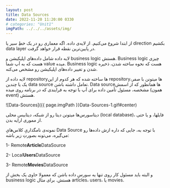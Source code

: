 ```yaml
---
layout: post
title: Data Sources
date: 2022-11-20 11:20:00 0330
# categories: "Unit1"
imgPath: ../../../assets/img/
---
```


از ابتدا شروع می‌کنیم. از لایه‌ی داده. اگه معماری‌ رو در یک خطِ سیر یا direction بکشیم data layer در پایین‌ترین نقطه قرار خواهد گرفت.

لایه داده شامل داده‌های اپلیکیشن و business logic هستش. Business logic چیزی هست که به اَپ‌ شما value میده. Business logic هست که نحوه ساخته شدن، ذخیره شدن و تغییر داده‌های اپلیکیشن رو مشخص می‌کنه.

لایه داده از repositoryها ساخته شده که هر کدوم از این repositoryها میتونن با صفر، یک یا چندین data source تعامل داشته باشن. Data sourceها همانطور که از اسمش مشخصه، مسئول تأمین داده برای اَپ با توجه به فرایندی که در برنامه روی میده (همون event) هستش.

![Data-Sources]({{ page.imgPath }}Data-Sources-1.gif#center)

دیتا‌سورس‌ها میتونن دیتا رو از شبکه، دیتابیس محلی (local database)، فایلها، و یا حتی از مموری ارایه بدن. 

نمونه‌ی نامگذاریِ کلاس‌هایِ Data Source با توجه به، جایی که داره ازش داده‌ها رو می‌گیره، می‌تونه بصورتِ زیر باشه:

1- Remote**Article**DataSource

2- Local**Users**DataSource

3- Remote**Movies**DataSource

و البته باید مسئول کار روی تنها یه سورسِ داده باشن که معمولا حاوی یک بخش از business logic هستش. برای مثال articles، users، یا movies.